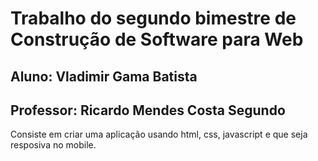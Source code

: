 # Trabalho do segundo bimestre de Construção de Software para Web
## Aluno: Vladimir Gama Batista
## Professor: Ricardo Mendes Costa Segundo

Consiste em criar uma aplicação usando html, css, javascript e que seja resposiva no mobile.
